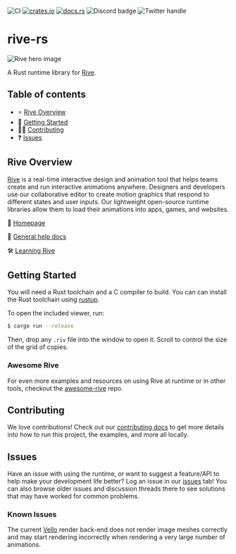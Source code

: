 ![CI](https://github.com/rive-app/rive-rs/actions/workflows/ci.yml/badge.svg)
[![crates.io](https://img.shields.io/crates/v/rive-rs.svg)](https://crates.io/crates/rive-rs)
[![docs.rs](https://img.shields.io/docsrs/rive-rs)](https://docs.rs/rive-rs)
![Discord badge](https://img.shields.io/discord/532365473602600965)
![Twitter handle](https://img.shields.io/twitter/follow/rive_app.svg?style=social&label=Follow)

# rive-rs

![Rive hero image](https://cdn.rive.app/rive_logo_dark_bg.png)

A Rust runtime library for [Rive](https://rive.app).

## Table of contents

- ⭐️ [Rive Overview](#rive-overview)
- 🚀 [Getting Started](#getting-started)
- 👨‍💻 [Contributing](#contributing)
- ❓ [Issues](#issues)

## Rive Overview

[Rive](https://rive.app) is a real-time interactive design and animation tool that helps teams
create and run interactive animations anywhere. Designers and developers use our collaborative
editor to create motion graphics that respond to different states and user inputs. Our lightweight
open-source runtime libraries allow them to load their animations into apps, games, and websites.

🏡 [Homepage](https://rive.app/)

📘 [General help docs](https://help.rive.app/)

🛠 [Learning Rive](https://rive.app/learn-rive/)

## Getting Started

You will need a Rust toolchain and a C compiler to build. You can can install
the Rust toolchain using [rustup].

To open the included viewer, run:

```bash
$ cargo run --release
```

Then, drop any `.riv` file into the window to open it. Scroll to control the size of
the grid of copies.

[rustup]: https://rustup.rs

### Awesome Rive

For even more examples and resources on using Rive at runtime or in other tools, checkout the [awesome-rive](https://github.com/rive-app/awesome-rive) repo.

## Contributing

We love contributions! Check out our [contributing docs](./CONTRIBUTING.md) to get more details into
how to run this project, the examples, and more all locally.

## Issues

Have an issue with using the runtime, or want to suggest a feature/API to help make your development
life better? Log an issue in our [issues](https://github.com/rive-app/rive-rs/issues) tab! You
can also browse older issues and discussion threads there to see solutions that may have worked for
common problems.

### Known Issues

The current [Vello] render back-end does not render image meshes correctly and may start
rendering incorrectly when rendering a very large number of animations.

[Vello]: https://github.com/linebender/vello

